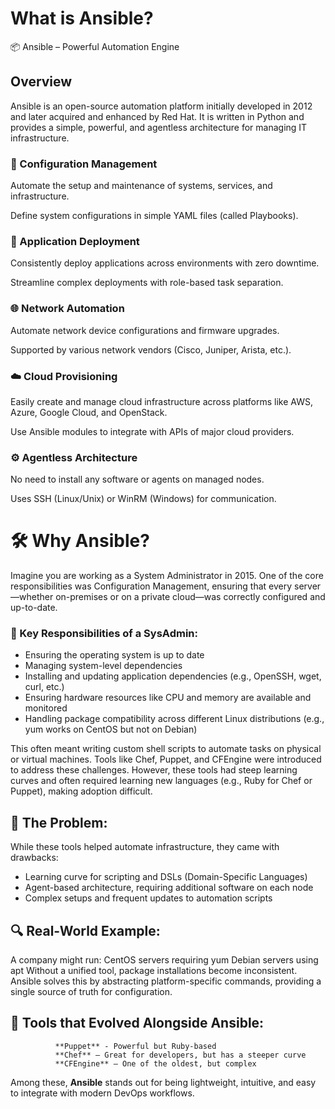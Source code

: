 # What is Ansible?
📦 Ansible – Powerful Automation Engine
## Overview
Ansible is an open-source automation platform initially developed in 2012 and later acquired and enhanced by Red Hat. It is written in Python and provides a simple, powerful, and agentless architecture for managing IT infrastructure.
 ### 🔧 Configuration Management

Automate the setup and maintenance of systems, services, and infrastructure.

Define system configurations in simple YAML files (called Playbooks).

### 🚀 Application Deployment

Consistently deploy applications across environments with zero downtime.

Streamline complex deployments with role-based task separation.

### 🌐 Network Automation

Automate network device configurations and firmware upgrades.

Supported by various network vendors (Cisco, Juniper, Arista, etc.).

### ☁️ Cloud Provisioning

Easily create and manage cloud infrastructure across platforms like AWS, Azure, Google Cloud, and OpenStack.

Use Ansible modules to integrate with APIs of major cloud providers.

### ⚙️ Agentless Architecture

No need to install any software or agents on managed nodes.

Uses SSH (Linux/Unix) or WinRM (Windows) for communication.

# 🛠 Why Ansible?

Imagine you are working as a System Administrator in 2015. One of the core responsibilities was Configuration Management, ensuring that every server—whether on-premises or on a private cloud—was correctly configured and up-to-date.
### 🎯 Key Responsibilities of a SysAdmin:
   * Ensuring the operating system is up to date
   * Managing system-level dependencies
   * Installing and updating application dependencies (e.g., OpenSSH, wget, curl, etc.)
   * Ensuring hardware resources like CPU and memory are available and monitored
   * Handling package compatibility across different Linux distributions (e.g., yum works on CentOS but not on Debian)

This often meant writing custom shell scripts to automate tasks on physical or virtual machines. Tools like Chef, Puppet, and CFEngine were introduced to address these challenges. However, these tools had steep learning curves and often required learning new languages (e.g., Ruby for Chef or Puppet), making adoption difficult.

## 🔄 The Problem:

While these tools helped automate infrastructure, they came with drawbacks:
* Learning curve for scripting and DSLs (Domain-Specific Languages)
* Agent-based architecture, requiring additional software on each node
* Complex setups and frequent updates to automation scripts

## 🔍 Real-World Example:
A company might run: CentOS servers requiring yum Debian servers using apt Without a unified tool, package installations become inconsistent. Ansible solves this by abstracting platform-specific commands, providing a single source of truth for configuration.

## 🧪 Tools that Evolved Alongside Ansible:
              **Puppet** - Powerful but Ruby-based
              **Chef** – Great for developers, but has a steeper curve
              **CFEngine** – One of the oldest, but complex

Among these, **Ansible** stands out for being lightweight, intuitive, and easy to integrate with modern DevOps workflows.



